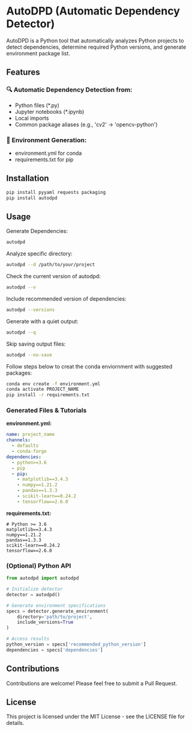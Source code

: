 # AutoDPD (Automatic Dependency Detector)

AutoDPD is a Python tool that automatically analyzes Python projects to detect dependencies, determine required Python versions, and generate environment package list.

## Features

### 🔍 Automatic Dependency Detection from:
  - Python files (*.py)
  - Jupyter notebooks (*.ipynb)
  - Local imports
  - Common package aliases (e.g., 'cv2' → 'opencv-python')

### 🔧 Environment Generation:
  - environment.yml for conda
  - requirements.txt for pip

## Installation

```bash
pip install pyyaml requests packaging
pip install autodpd
```

## Usage

Generate Dependencies:
```bash
autodpd
```

Analyze specific directory:
```bash
autodpd --d /path/to/your/project
```

Check the current version of autodpd:
```bash
autodpd --v
```

Include recommended version of dependencies:
```bash
autodpd --versions
```

Generate with a quiet output:
```bash
autodpd --q
```

Skip saving output files:
```bash
autodpd --no-save 
```

Follow steps below to creat the conda enviornment with suggested packages:
```bash
conda env create -f environment.yml
conda activate PROJECT_NAME
pip install -r requirements.txt
```

### Generated Files & Tutorials

**environment.yml:**
```yaml
name: project_name
channels:
  - defaults
  - conda-forge
dependencies:
  - python>=3.6
  - pip
  - pip:
    - matplotlib==3.4.3
    - numpy==1.21.2
    - pandas==1.3.3
    - scikit-learn==0.24.2
    - tensorflow==2.6.0
```

**requirements.txt:**
```
# Python >= 3.6
matplotlib==3.4.3
numpy==1.21.2
pandas==1.3.3
scikit-learn==0.24.2
tensorflow==2.6.0
```

### (Optional) Python API

```python
from autodpd import autodpd

# Initialize detector
detector = autodpd()

# Generate environment specifications
specs = detector.generate_environment(
    directory='path/to/project',
    include_versions=True
)

# Access results
python_version = specs['recommended_python_version']
dependencies = specs['dependencies']
```

## Contributions

Contributions are welcome! Please feel free to submit a Pull Request.

## License

This project is licensed under the MIT License - see the LICENSE file for details.